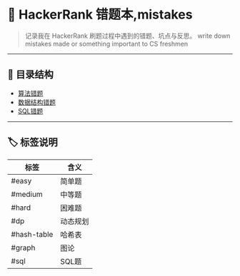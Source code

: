 # 🧠 HackerRank 错题本,mistakes

> 记录我在 HackerRank 刷题过程中遇到的错题、坑点与反思。
write down mistakes made or something important to CS freshmen

---

## 📁 目录结构

- [算法错题](./mistakes/algorithms/)
- [数据结构错题](./mistakes/data-structures/)
- [SQL错题](./mistakes/sql/)

---


## 🏷️ 标签说明

| 标签        | 含义         |
|-------------|--------------|
| #easy       | 简单题       |
| #medium     | 中等题       |
| #hard       | 困难题       |
| #dp         | 动态规划     |
| #hash-table | 哈希表       |
| #graph      | 图论         |
| #sql        | SQL题        |